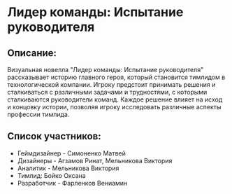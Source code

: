 # Лидер команды: Испытание руководителя
## Описание:

Визуальная новелла "Лидер команды: Испытание руководителя" рассказывает историю главного героя, который становится тимлидом в технологической компании. Игроку предстоит принимать решения и сталкиваться с различными задачами и трудностями, с которыми сталкиваются руководители команд. Каждое решение влияет на исход и концовку истории, 
позволяя игроку исследовать различные аспекты профессии тимлида.

## Список участников:

- Геймдизайнер - Симоненко Матвей
- Дизайнеры - Агзамов Ринат, Мельникова Виктория
- Аналитик - Мельникова Виктория
- Тимлид: Бойко Оксана
- Разработчик - Фарленков Вениамин
